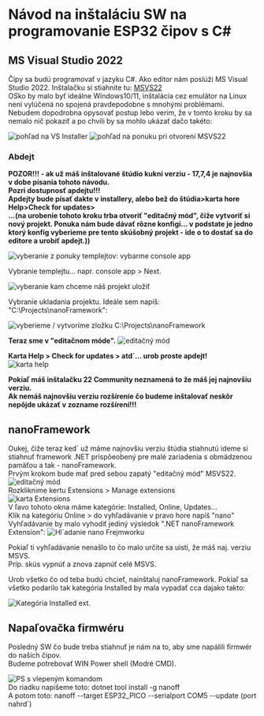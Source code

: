 # Návod na inštaláciu SW na programovanie ESP32 čipov s C#
## MS Visual Studio 2022 

Čipy sa budú programovať v jazyku C#. Ako editor nám poslúži MS Visual Studio 2022. Inštalačku si stiahnite tu: [MSVS22](https://visualstudio.microsoft.com/cs/thank-you-downloading-visual-studio/?sku=Community&channel=Release&version=VS2022&source=VSLandingPage&cid=2030&passive=false)     
OSko by malo byť ideálne Windows10/11, inštalácia cez emulátor na Linux neni vylúčená no spojená pravdepodobne s mnohými problémami.     
Nebudem dopodrobna opysovať postup lebo verím, že v tomto kroku by sa nemalo nič pokaziť a po chvíli by sa mohlo ukázať dačo takéto:    

![pohľad na VS Installer](https://github.com/romankiss/R-IoT/assets/59760649/f5654bcc-73ce-482c-a952-e50f288cfcc8)
![pohľad na ponuku pri otvorení MSVS22](https://github.com/romankiss/R-IoT/assets/59760649/a125473a-1d60-401b-9c4c-96a69497bf43)

### Abdejt

**POZOR!!!   - ak už máš inštalované štúdio kukni verziu - 17,7,4 je najnovšia v dobe písania tohoto návodu.   
Pozri dostupnosť apdejtu!!!  
Apdejty bude písať dakte v installery, alebo bež do štúdia>karta hore Help>Check for updates>     
...(na urobenie tohoto kroku trba otvoriť "editačný mód", čiže vytvoriť si nový projekt. Ponuka nám bude dávať rôzne konfigi... v podstate je jedno ktorý konfig vyberieme pre tento skúšobný projekt - ide o to dostať sa do editore a urobiť apdejt.))**

![vyberanie z ponuky templejtov: vybarme console app](https://github.com/romankiss/R-IoT/assets/59760649/7361d1a2-f2f3-4d8d-8998-3d8b545810b2)

Vybranie templejtu... napr. console app > Next.

![vyberanie kam chceme náš projekt uložiť](https://github.com/romankiss/R-IoT/assets/59760649/9dd06c7f-d293-495c-8870-d6b5591b0131)

Vybranie ukladania projektu. Ideále sem napíš: "C:\Projects\nanoFramework":

![vyberieme / vytvoríme zložku C:\\Projects\nanoFramework](https://github.com/romankiss/R-IoT/assets/59760649/9765d1c8-3899-44d3-a869-d0907269e93d)

**Teraz sme v "editačnom móde".**
![editačný mód](https://github.com/romankiss/R-IoT/assets/59760649/e869a40b-06e5-41a7-83e2-75396ea2e196)

**Karta Help > Check for updates > atd´... urob proste apdejt!**      
![karta help](https://github.com/romankiss/R-IoT/assets/59760649/c1e38537-a17c-42e8-8331-b29de003d2d8)





<p color="red"><strong>Pokiaľ máš inštalačku 22 Community neznamená to že máš jej najnovšiu verziu.  <br>   
Ak nemáš najnovšiu verziu rozšírenie čo budeme inštalovať neskôr nepôjde ukázať v zozname rozšírení!!!</strong></p>



## nanoFramework

Oukej, čiže teraz ked´ už máme najnovšiu verziu štúdia stiahnutú ideme si stiahnuť framework .NET prispôeobený pre malé zariadenia s obmädzenou pamäťou a tak - nanoFramework.   
Prvým krokom bude mať pred sebou zapatý "editačný mód" MSVS22.   
![editačný mód](https://github.com/romankiss/R-IoT/assets/59760649/e869a40b-06e5-41a7-83e2-75396ea2e196)   
Rozkliknime kertu Extensions > Manage extensions   
![karta Extensions](https://github.com/romankiss/R-IoT/assets/59760649/98b6f4f8-5986-4e30-a320-6dfc25a97e25)   
V ľavo tohoto okna máme kategórie: Installed, Online, Updates...     
Klik na kategóriu Online > do vyhľadávanie v pravo hore napíš "nano"    
Vyhľadávanie by malo vyhodiť jediný výsledok ".NET nanoFramework Extension":
![Hl´adanie nano Frejmworku](https://github.com/romankiss/R-IoT/assets/59760649/88be4046-8dbf-4072-96f4-90ac6b08fcb9)    

<p color="red"> Pokiaľ ti vyhľadávanie nenašlo to čo malo určite sa uisti, že máš naj. verziu MSVS.  <br>
Príp. skús vypnúť a znova zapnúť celé MSVS. </p>

Urob všetko čo od teba budú chcieť, nainštaluj nanoFramework.
Pokiaľ sa všetko podarilo tak kategória Installed by mala vypadať cca dajako takto:  

![Kategória Installed ext.](https://github.com/romankiss/R-IoT/assets/59760649/b7c0fef6-ad78-444e-8c66-51cf1d292524)  

## Napaľovačka firmwéru

Posledný SW čo bude treba stiahnuť je nám na to, aby sme napálili firmwér do našich čipov.  
Budeme potrebovať WIN Power shell (Modré CMD).  

![PS s vlepeným komandom](https://github.com/romankiss/R-IoT/assets/59760649/f07e49ed-7203-40c6-b371-75cf9cec482a)   
Do riadku napíšeme toto:    dotnet tool install -g nanoff        
A potom toto:  nanoff --target ESP32_PICO --serialport COM5 --update   (port nahrd´)


